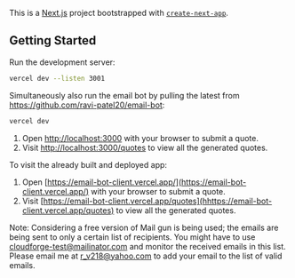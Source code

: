 This is a [Next.js](https://nextjs.org/) project bootstrapped with [`create-next-app`](https://github.com/vercel/next.js/tree/canary/packages/create-next-app).

## Getting Started

Run the development server:

```bash
vercel dev --listen 3001
```

Simultaneously also run the email bot by pulling the latest from https://github.com/ravi-patel20/email-bot:
```bash
vercel dev
```

1. Open [http://localhost:3000](http://localhost:3000) with your browser to submit a quote.
2. Visit [http://localhost:3000/quotes](http://localhost:3000/quotes) to view all the generated quotes.

To visit the already built and deployed app:

1. Open [https://email-bot-client.vercel.app/](https://email-bot-client.vercel.app/) with your browser to submit a quote.
2. Visit [https://email-bot-client.vercel.app/quotes](hhttps://email-bot-client.vercel.app/quotes) to view all the generated quotes.

Note: Considering a free version of Mail gun is being used; the emails are being sent to only a certain list of recipients. You might have to use [cloudforge-test@mailinator.com](https://www.mailinator.com/v4/public/inboxes.jsp?to=cloudforge-test) and monitor the received emails in this list. Please email me at r_v218@yahoo.com to add your email to the list of valid emails.
